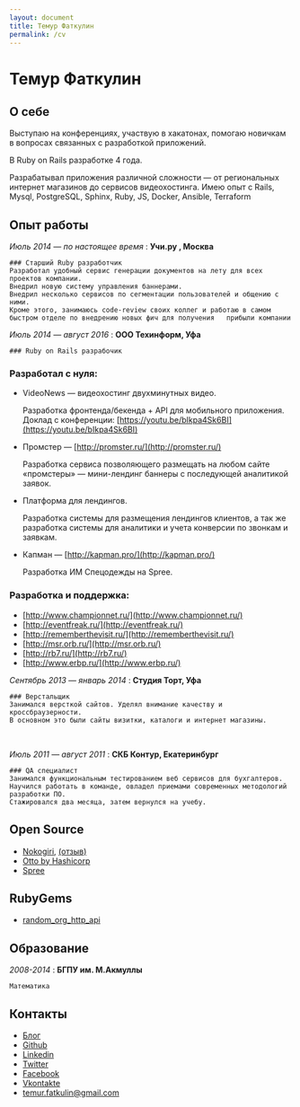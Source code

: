 ```yaml
---
layout: document
title: Темур Фаткулин
permalink: /cv
---
```


Темур Фаткулин
===========


## О себе

Выступаю на конференциях, участвую в хакатонах, помогаю новичкам в вопросах связанных с разработкой приложений.

В Ruby on Rails разработке 4 года.

Разрабатывал приложения различной сложности — от региональных интернет магазинов до сервисов видеохостинга. Имею опыт с Rails, Mysql, PostgreSQL, Sphinx, Ruby, JS, Docker, Ansible, Terraform

## Опыт работы

*Июль 2014 — по настоящее время*
:   **Учи.ру , Москва**
    
    ### Старший Ruby разработчик
    Разработал удобный сервис генерации документов на лету для всех проектов компании. 
    Внедрил новую систему управления баннерами.
    Внедрил несколько сервисов по сегментации пользователей и общению с ними.
    Кроме этого, занимаюсь code-review своих коллег и работаю в самом быстром отделе по внедрению новых фич для получения   прибыли компании


*Июль 2014 — август 2016*
:   **ООО Техинформ, Уфа**

    ### Ruby on Rails разрабочик

    
### Разработал c нуля:

 - VideoNews — видеохостинг двухминутных видео.
    
    Разработка фронтенда/бекенда + API для мобильного приложения. 
    Доклад с конференции: [https://youtu.be/bIkpa4Sk6BI](https://youtu.be/bIkpa4Sk6BI) 
 - Промстер — [http://promster.ru/](http://promster.ru/) 
   
    Разработка сервиса позволяющего размещать на
    любом сайте «промстеры» — мини-лендинг баннеры с последующей
    аналитикой заявок. 
 -  Платформа для лендингов.
    
    Разработка системы для размещения лендингов клиентов, а так же разработка системы для
    аналитики и учета конверсии по звонкам и заявкам.
 -  Капман  — [http://kapman.pro/](http://kapman.pro/)

    Разработка ИМ Спецодежды на Spree.



### Разработка и поддержка:

 - [http://www.championnet.ru/](http://www.championnet.ru/) 
 - [http://eventfreak.ru/](http://eventfreak.ru/)
 - [http://rememberthevisit.ru/](http://rememberthevisit.ru/) 
 - [http://msr.orb.ru/](http://msr.orb.ru/) 
 - [http://rb7.ru/](http://rb7.ru/)
 - [http://www.erbp.ru/](http://www.erbp.ru/)



*Сентябрь 2013 — январь 2014*
:   **Студия Торт, Уфа**
    
    ### Верстальщик
    Занимался версткой сайтов. Уделял внимание качеству и кроссбраузерности.
    В основном это были сайты визитки, каталоги и интернет магазины.

<br>

*Июль 2011 — август 2011*
:   **СКБ Контур, Екатеринбург**

    ### QA специалист 
    Занимался функциональным тестированием веб сервисов для бухгалтеров.
    Научился работать в команде, овладел приемами современных методологий разработки ПО.
    Стажировался два месяца, затем вернулся на учебу.


## Open Source

 - [Nokogiri](https://github.com/sparklemotion/nokogiri.org-tutorials), 
   [(отзыв)](https://twitter.com/flavorjones/status/652542777214042112) 
 - [Otto by Hashicorp](https://github.com/hashicorp/otto)
 - [Spree](https://github.com/spree/spree)

## RubyGems

 - [random_org_http_api](https://rubygems.org/gems/random_org_http_api) 


## Образование

*2008-2014*
:   **БГПУ им. М.Акмуллы**
    
    Математика


## Контакты
 - [Блог](https://github.com/istickz)
 - [Github](https://github.com/istickz)
 - [Linkedin](http://ru.linkedin.com/in/istickz)
 - [Twitter](https://twitter.com/temstickz)
 - [Facebook](https://www.facebook.com/temur.fatkulin)
 - [Vkontakte](http://vk.com/tfatkulin)
 - [temur.fatkulin@gmail.com](temur.fatkulin@gmail.com)


